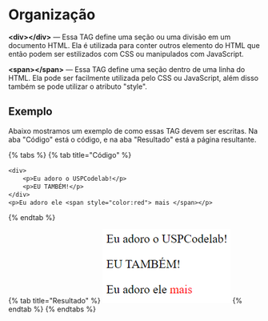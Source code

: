 # Organização

**&lt;div&gt;&lt;/div&gt;** — Essa TAG define uma seção ou uma divisão em um documento HTML. Ela é utilizada para conter outros elemento do HTML que então podem ser estilizados com CSS ou manipulados com JavaScript.

**&lt;span&gt;&lt;/span&gt;** — Essa TAG define uma seção dentro de uma linha do HTML. Ela pode ser facilmente utilizada pelo CSS ou JavaScript, além disso também se pode utilizar o atributo "style".

## Exemplo

Abaixo mostramos um exemplo de como essas TAG devem ser escritas. Na aba "Código" está o código, e na aba "Resultado" está a página resultante.

{% tabs %}
{% tab title="Código" %}
```markup
<div>
    <p>Eu adoro o USPCodelab!</p>
    <p>EU TAMBÉM!</p>
</div>
<p>Eu adoro ele <span style="color:red"> mais </span></p>
```
{% endtab %}

{% tab title="Resultado" %}
![](../../../.gitbook/assets/partes.png)
{% endtab %}
{% endtabs %}

